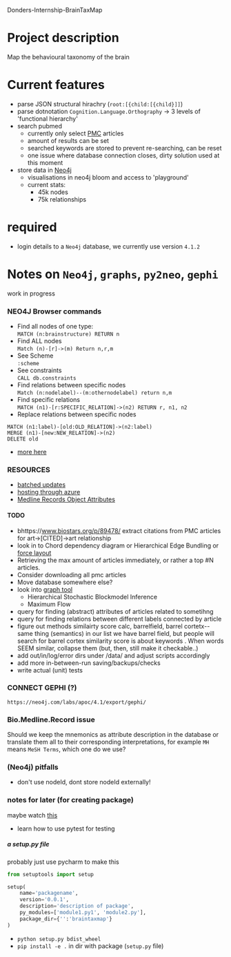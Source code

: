 Donders-Internship-BrainTaxMap

# Project description  
Map the behavioural taxonomy of the brain
  
# Current features  
- parse JSON structural hirachry (`root:[{child:[{child}]]`)  
- parse dotnotation `Cognition.Language.Orthography` -> 3 levels of 'functional hierarchy'  
- search pubmed  
    - currently only select [PMC](https://www.ncbi.nlm.nih.gov/pmc/) articles  
    - amount of results can be set  
    - searched keywords are stored to prevent re-searching, can be reset 
    - one issue where database connection closes, dirty solution used at this moment
- store data in [Neo4j](https://neo4j.com)  
    - visualisations in neo4j bloom and access to 'playground'  
    - current stats:  
        - 45k nodes 
        - 75k relationships  

# required
- login details to a `Neo4j` database, we currently use version `4.1.2`
# Notes on `Neo4j`, `graphs`, `py2neo`, `gephi`
work in progress

### NEO4J Browser commands
- Find all nodes of one type:   
 `MATCH (n:brainstructure) RETURN n`
- Find ALL nodes  
 `Match (n)-[r]->(m) Return n,r,m`
- See Scheme  
`:scheme`
- See constraints  
`CALL db.constraints`
- Find relations between specific nodes  
`Match (n:nodelabel)--(m:othernodelabel) return n,m`
- Find specific relations  
`MATCH (n1)-[r:SPECIFIC_RELATION]->(n2) RETURN r, n1, n2`
- Replace relations between specific nodes  
```
MATCH (n1:label)-[old:OLD_RELATION]->(n2:label) 
MERGE (n1)-[new:NEW_RELATION]->(n2)
DELETE old
```
- [more here](https://www.remwebdevelopment.com/blog/sql/some-basic-and-useful-cypher-queries-for-neo4j-201.html)



### RESOURCES  
- [batched updates](https://medium.com/neo4j/5-tips-tricks-for-fast-batched-updates-of-graph-structures-with-neo4j-and-cypher-73c7f693c8cc)
- [hosting  through azure](https://azuremarketplace.microsoft.com/en-us/marketplace/apps?search=neo4j&page=1)
- [Medline Records Object Attributes](https://biopython.org/docs/1.75/api/Bio.Medline.html)
    
#### TODO  
- bhttps://www.biostars.org/p/89478/ extract citations from PMC articles for art->[CITED]->art relationship  
- look in to Chord dependency diagram or Hierarchical Edge Bundling or [force layout](https://github.com/d3/d3-force)
- Retrieving the max amount of articles immediately, or rather a top #N articles. 
- Consider downloading all pmc articles
- Move database somewhere else?
- look into [graph tool](https://graph-tool.skewed.de/)
    - Hierarchical Stochastic Blockmodel Inference
    - Maximum Flow
- query for finding (abstract) attributes of articles related to sometihng
- query for finding relations between different labels connected by article
- figure out methods similairty score calc, barrelfield, barrel cortetx-- same thing (semantics)
  in our list we have barrel field, but people will search for barrel cortex
  similarity score is about keywords . When words SEEM similar, collapse them (but, then, still make it checkable..)
- add out/in/log/error dirs under /data/ and adjust scripts accordingly
- add more in-between-run saving/backups/checks
- write actual (unit) tests

### CONNECT GEPHI    (?)
    https://neo4j.com/labs/apoc/4.1/export/gephi/

### Bio.Medline.Record issue
Should we keep the mnemonics as attribute description in the database or translate them all to their corresponding interpretations, for example `MH` means `MeSH Terms`, which one do we use?


### (Neo4j) pitfalls
- don't use nodeId, dont store nodeId externally!

### notes for later (for creating package)
maybe watch [this](https://youtu.be/GIF3LaRqgXo?t=525)
- learn how to use pytest for testing
##### a setup.py file
probably  just use pycharm to make this
```python 
from setuptools import setup

setup(
    name='packagename',
    version='0.0.1',
    description='description of package',
    py_modules=['module1.py1', 'module2.py'],
    package_dir={'':'braintaxmap'}
)
```
- `python setup.py bdist_wheel`
- `pip install -e .`  in dir with package (`setup.py` file)